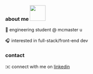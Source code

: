 ### about me <img src="https://user-images.githubusercontent.com/124085316/232653505-5dc9c01d-bd7b-49a9-9359-0f179cdec75d.png" width="50">
🌱 engineering student @ mcmaster u <br></br>
🎧 interested in full-stack/front-end dev

### contact
✉️ connect with me on <a href="https://www.linkedin.com/in/elizabeth-cay-8217ba261/">linkedin</a>

